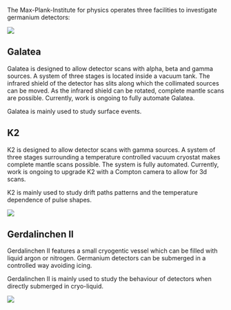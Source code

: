 ---
---

<p class="lead">The Max-Plank-Institute for physics operates three facilities to investigate germanium detectors:</p>

<div class="row">
<div class="col-sm-6">
<img src="https://drive.google.com/uc?id=0BwM7XYhFgK7oYUppM2VhQndFakk">
</div>
<div class="col-sm-6">
<h2>Galatea</h2>
<p>Galatea is designed to allow detector scans with alpha, beta and gamma sources. A system of three stages is located inside a vacuum tank. The infrared shield of the detector has slits along which the collimated sources can be moved. As the infrared shield can be rotated, complete mantle scans are possible. Currently, work is ongoing to fully automate Galatea.</p>
<p>Galatea is mainly used to study surface events.</p>
</div>
</div>

<div class="row">
<div class="col-sm-6">
<h2>K2</h2>
<p>K2 is designed to allow detector scans with gamma sources. A system of three stages surrounding a temperature controlled vacuum cryostat makes complete mantle scans possible. The system is fully automated. Currently, work is ongoing to upgrade K2 with a Compton camera to allow for 3d scans.</p>
<p>K2 is mainly used to study drift paths patterns and the temperature dependence of pulse shapes.</p>
<img src="https://drive.google.com/uc?id=0BwM7XYhFgK7obWxqVGNvdlg0QjA" style="image-orientation:from-image">
</div>
<div class="col-sm-6">
<h2>Gerdalinchen II</h2>
<p>Gerdalinchen II features a small cryogentic vessel which can be filled with liquid argon or nitrogen. Germanium detectors can be submerged in a controlled way avoiding icing.</p>
<p>Gerdalinchen II is mainly used to study the behaviour of detectors when directly submerged in cryo-liquid.</p>
<img src="https://drive.google.com/uc?id=0BwM7XYhFgK7oU3JEbVlsQ2pEZGc">
</div>
</div>
